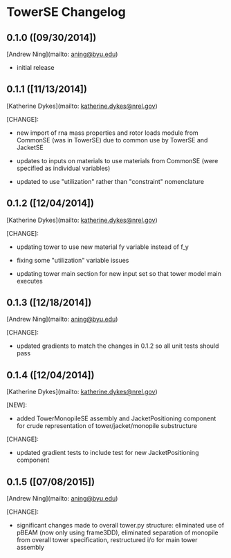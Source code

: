 # TowerSE Changelog

## 0.1.0 ([09/30/2014])

[Andrew Ning](mailto: aning@byu.edu)

- initial release

## 0.1.1 ([11/13/2014])

[Katherine Dykes](mailto: katherine.dykes@nrel.gov)

[CHANGE]:

- new import of rna mass properties and rotor loads module from CommonSE (was in TowerSE) due to common use by TowerSE and JacketSE

- updates to inputs on materials to use materials from CommonSE (were specified as individual variables)

- updated to use "utilization" rather than "constraint" nomenclature

## 0.1.2 ([12/04/2014])

[Katherine Dykes](mailto: katherine.dykes@nrel.gov)

[CHANGE]:

- updating tower to use new material fy variable instead of f_y

- fixing some "utilization" variable issues

- updating tower main section for new input set so that tower model main executes

## 0.1.3 ([12/18/2014])

[Andrew Ning](mailto: aning@byu.edu)

[CHANGE]:

- updated gradients to match the changes in 0.1.2 so all unit tests should pass


## 0.1.4 ([12/04/2014])

[Katherine Dykes](mailto: katherine.dykes@nrel.gov)

[NEW]:

- added TowerMonopileSE assembly and JacketPositioning component for crude representation of tower/jacket/monopile substructure

[CHANGE]:

- updated gradient tests to include test for new JacketPositioning component

## 0.1.5 ([07/08/2015])

[Andrew Ning](mailto: aning@byu.edu)

[CHANGE]:

- significant changes made to overall tower.py structure: eliminated use of pBEAM (now only using frame3DD), eliminated separation of monopile from overall tower specification, restructured i/o for main tower assembly